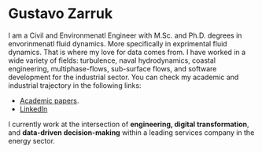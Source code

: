 # Gustavo Zarruk
I am a Civil and Environmenatl Engineer with M.Sc. and Ph.D. degrees in envorinmenatl fluid dynamics. More specifically in exprimental fluid dynamics. That is where my love for data comes from. I have worked in a wide variety of fields: turbulence, naval hydrodynamics, coastal engineering, multiphase-flows, sub-surface flows, and software development for the industrial sector. You can check my academic and industrial trajectory in the following links:
* [Academic papers](https://scholar.google.com/citations?hl=en&user=Ncr0ISUAAAAJ).
* [LinkedIn](https://arc.net/l/quote/yusliqil)

I currently work at the intersection of **engineering, digital transformation**, and **data-driven decision-making** within a leading services company in the energy sector.
